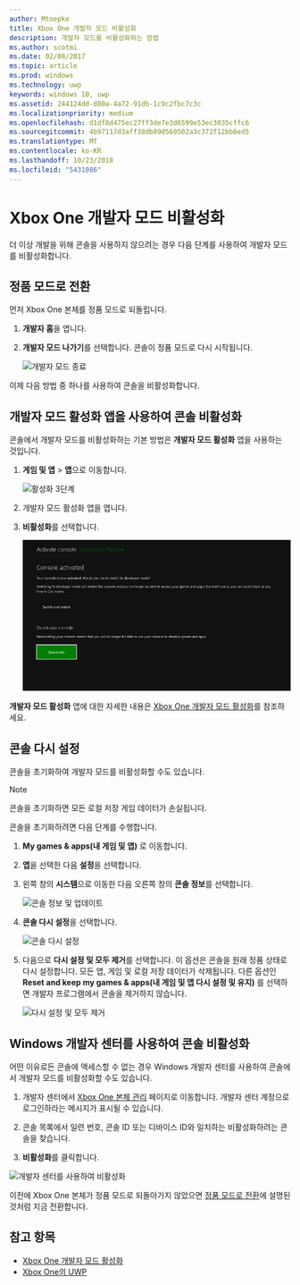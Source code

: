 ```yaml
---
author: Mtoepke
title: Xbox One 개발자 모드 비활성화
description: 개발자 모드를 비활성화하는 방법
ms.author: scotmi
ms.date: 02/08/2017
ms.topic: article
ms.prod: windows
ms.technology: uwp
keywords: windows 10, uwp
ms.assetid: 244124dd-d80a-4a72-91db-1c9c2fbc7c3c
ms.localizationpriority: medium
ms.openlocfilehash: d1df8d475ec27ff3de7e3d6599e53ec3035cffc6
ms.sourcegitcommit: 4b97117d3aff38db89d560502a3c372f12bb6ed5
ms.translationtype: MT
ms.contentlocale: ko-KR
ms.lasthandoff: 10/23/2018
ms.locfileid: "5431086"
---
```

# <a name="xbox-one-developer-mode-deactivation"></a>Xbox One 개발자 모드 비활성화

더 이상 개발을 위해 콘솔을 사용하지 않으려는 경우 다음 단계를 사용하여 개발자 모드를 비활성화합니다.

## <a name="switch-to-retail-mode"></a>정품 모드로 전환

먼저 Xbox One 본체를 정품 모드로 되돌립니다.

1. **개발자 홈**을 엽니다.

2. **개발자 모드 나가기**를 선택합니다.  콘솔이 정품 모드로 다시 시작됩니다.  

   ![개발자 모드 종료](images/devkit-deactivation-1.png)

이제 다음 방법 중 하나를 사용하여 콘솔을 비활성화합니다.

## <a name="deactivate-your-console-using-the-dev-mode-activation-app"></a>개발자 모드 활성화 앱을 사용하여 콘솔 비활성화

콘솔에서 개발자 모드를 비활성화하는 기본 방법은 **개발자 모드 활성화** 앱을 사용하는 것입니다. 

1. **게임 및 앱** > **앱**으로 이동합니다.
  
   ![활성화 3단계](images/devkit-deactivation-5.png)    
   
2.  개발자 모드 활성화 앱을 엽니다.

3.  **비활성화**를 선택합니다.
  
    ![콘솔 비활성화](images/deactivation-app.png)

**개발자 모드 활성화** 앱에 대한 자세한 내용은 [Xbox One 개발자 모드 활성화](devkit-activation.md)를 참조하세요. 

## <a name="reset-your-console"></a>콘솔 다시 설정

콘솔을 초기화하여 개발자 모드를 비활성화할 수도 있습니다.  

> [!NOTE]
> 콘솔을 초기화하면 모든 로컬 저장 게임 데이터가 손실됩니다.

콘솔을 초기화하려면 다음 단계를 수행합니다.

1.  **My games &amp; apps(내 게임 및 앱)** 로 이동합니다.

2.  **앱**을 선택한 다음 **설정**을 선택합니다.

3.  왼쪽 창의 **시스템**으로 이동한 다음 오른쪽 창의 **콘솔 정보**를 선택합니다.   
   
    ![콘솔 정보 및 업데이트](images/devkit-deactivation-2.png)  
    
4.  **콘솔 다시 설정**을 선택합니다.
    
    ![콘솔 다시 설정](images/devkit-deactivation-3.png)
    
5.  다음으로 **다시 설정 및 모두 제거**를 선택합니다. 이 옵션은 콘솔을 원래 정품 상태로 다시 설정합니다.  모든 앱, 게임 및 로컬 저장 데이터가 삭제됩니다. 다른 옵션인 **Reset and keep my games &amp; apps(내 게임 및 앱 다시 설정 및 유지)** 를 선택하면 개발자 프로그램에서 콘솔을 제거하지 않습니다.  
   
    ![다시 설정 및 모두 제거](images/devkit-deactivation-4.png)

## <a name="deactivate-your-console-using-windows-dev-center"></a>Windows 개발자 센터를 사용하여 콘솔 비활성화

어떤 이유로든 콘솔에 액세스할 수 없는 경우 Windows 개발자 센터를 사용하여 콘솔에서 개발자 모드를 비활성화할 수도 있습니다.

1. 개발자 센터에서 [Xbox One 본체 관리](https://partner.microsoft.com/xboxdevices) 페이지로 이동합니다. 개발자 센터 계정으로 로그인하라는 메시지가 표시될 수 있습니다.

2. 콘솔 목록에서 일련 번호, 콘솔 ID 또는 디바이스 ID와 일치하는 비활성화하려는 콘솔을 찾습니다.  

3. **비활성화**를 클릭합니다.  
  
![개발자 센터를 사용하여 비활성화](images/devkit-deactivation-6.png)

이전에 Xbox One 본체가 정품 모드로 되돌아가지 않았으면 [정품 모드로 전환](#switch-to-retail-mode)에 설명된 것처럼 지금 전환합니다.

## <a name="see-also"></a>참고 항목
- [Xbox One 개발자 모드 활성화](devkit-activation.md)
- [Xbox One의 UWP](index.md)
